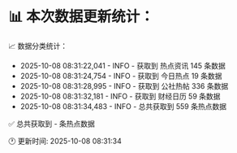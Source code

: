 📊 本次数据更新统计：
==========================

📈 数据分类统计：
- 2025-10-08 08:31:22,041 - INFO - 获取到 热点资讯 145 条数据
- 2025-10-08 08:31:24,754 - INFO - 获取到 今日热点 19 条数据
- 2025-10-08 08:31:28,995 - INFO - 获取到 公社热帖 336 条数据
- 2025-10-08 08:31:32,181 - INFO - 获取到 财经日历 59 条数据
- 2025-10-08 08:31:34,483 - INFO - 总共获取到 559 条热点数据

✅ 总共获取到 - 条热点数据

🕐 更新时间: 2025-10-08 08:31:34
